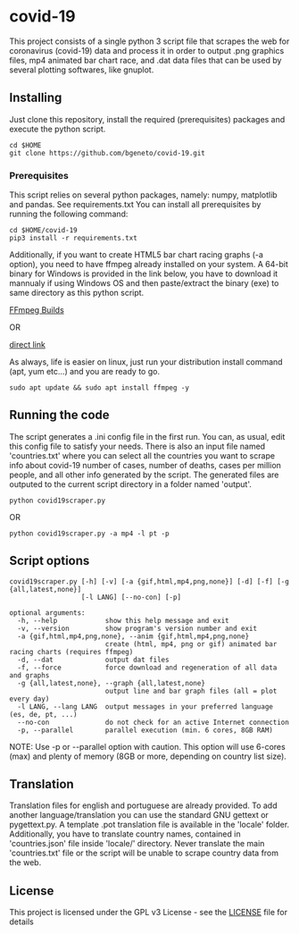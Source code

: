 # covid-19
This project consists of a single python 3 script file that scrapes the web for coronavirus (covid-19) data and process it in order to output .png graphics files, mp4 animated bar chart race, and .dat data files that can be used by several plotting softwares, like gnuplot. 

## Installing

Just clone this repository, install the required (prerequisites) packages and execute the python script.

```
cd $HOME
git clone https://github.com/bgeneto/covid-19.git
```

### Prerequisites

This script relies on several python packages, namely: numpy, matplotlib and pandas. See requirements.txt 
You can install all prerequisites by running the following command:

```
cd $HOME/covid-19
pip3 install -r requirements.txt
```

Additionally, if you want to create HTML5 bar chart racing graphs (-a option), you need to have ffmpeg already installed on your system. A 64-bit binary for Windows is provided in the link below, you have to download it mannualy if using Windows OS and then paste/extract the binary (exe) to same directory as this python script.

[FFmpeg Builds](https://ffmpeg.zeranoe.com/builds/)

OR 

[direct link](https://ffmpeg.zeranoe.com/builds/win64/static/ffmpeg-4.2.2-win64-static.zip)

As always, life is easier on linux, just run your distribution install command (apt, yum etc...) and you are ready to go.

```
sudo apt update && sudo apt install ffmpeg -y
```


## Running the code

The script generates a .ini config file in the first run. You can, as usual, edit this config file to satisfy your needs. 
There is also an input file named 'countries.txt' where you can select all the countries you want to scrape info about covid-19 number of cases, number of deaths, cases per million people, and all other info generated by the script. The generated files are outputed to the current script directory in a folder named 'output'.

```
python covid19scraper.py 
```

OR 

```
python covid19scraper.py -a mp4 -l pt -p
```


## Script options

```
covid19scraper.py [-h] [-v] [-a {gif,html,mp4,png,none}] [-d] [-f] [-g {all,latest,none}] 
                  [-l LANG] [--no-con] [-p]

optional arguments:
  -h, --help            show this help message and exit
  -v, --version         show program's version number and exit
  -a {gif,html,mp4,png,none}, --anim {gif,html,mp4,png,none}
                        create (html, mp4, png or gif) animated bar racing charts (requires ffmpeg)
  -d, --dat             output dat files
  -f, --force           force download and regeneration of all data and graphs
  -g {all,latest,none}, --graph {all,latest,none}
                        output line and bar graph files (all = plot every day)
  -l LANG, --lang LANG  output messages in your preferred language (es, de, pt, ...)
  --no-con              do not check for an active Internet connection
  -p, --parallel        parallel execution (min. 6 cores, 8GB RAM)
```

NOTE: Use -p or --parallel option with caution. This option will use 6-cores (max) and plenty of memory (8GB or more, depending on country list size).

## Translation

Translation files for english and portuguese are already provided. To add another language/translation you can use the standard GNU gettext or pygettext.py. A template .pot translation file is available in the 'locale' folder. Additionally, you have to translate country names, contained in 'countries.json' file inside 'locale/<lang>' directory. Never translate the main 'countries.txt' file or the script will be unable to scrape country data from the web. 

## License

This project is licensed under the GPL v3 License - see the [LICENSE](LICENSE) file for details
